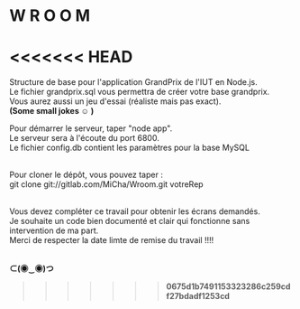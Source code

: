 # W R O O M
<<<<<<< HEAD
=======
Structure de base pour l'application GrandPrix de l'IUT en Node.js.<br />
Le fichier grandprix.sql vous permettra de créer votre base grandprix.<br />
Vous aurez aussi un jeu d'essai (réaliste mais pas exact).<br />
<b>(Some small jokes ☺ )</b><br />

Pour démarrer le serveur, taper "node app".<br />
Le serveur sera à l'écoute du port 6800.<br />
Le fichier config.db contient les paramètres pour la base MySQL<br /><br />

Pour cloner le dépôt, vous pouvez taper :<br />
git clone git://gitlab.com/MiCha/Wroom.git votreRep<br /><br />

Vous devez compléter ce travail pour obtenir les écrans demandés.<br />
Je souhaite un code bien documenté et clair qui fonctionne sans intervention de ma part.<br />
Merci de respecter la date limte de remise du travail !!!!<br /><br />

<b> ⊂(◉‿◉)つ <b><br />
>>>>>>> 0675d1b7491153323286c259cdf27bdadf1253cd

